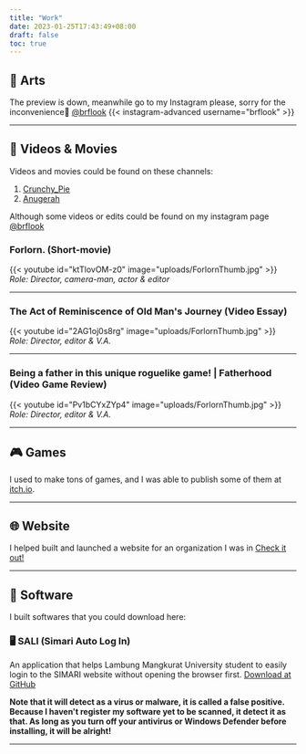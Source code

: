 ```yaml
---
title: "Work"
date: 2023-01-25T17:43:49+08:00
draft: false
toc: true
---
```


## 🎨 Arts 
The preview is down, meanwhile go to my Instagram please, sorry for the inconvenience🙏 [@brflook](https://www.instagram.com/brflook/)
{{< instagram-advanced username="brflook" >}}

---
## 🎥 Videos & Movies
Videos and movies could be found on these channels:
1. [Crunchy_Pie](https://www.youtube.com/channel/UC9fm0Qk3WUMCkONVAflB87g)
2. [Anugerah](https://www.youtube.com/@anugerah8773)

Although some videos or edits could be found on my instagram page [@brflook](https://www.instagram.com/brflook/)

### Forlorn. (Short-movie)
{{< youtube id="ktTlovOM-z0" 
image="uploads/ForlornThumb.jpg" >}}
*Role: Director, camera-man, actor & editor*

---
### The Act of Reminiscence of Old Man's Journey (Video Essay)
{{< youtube id="2AG1oj0s8rg" 
image="uploads/ForlornThumb.jpg" >}}
*Role: Director, editor & V.A.*

---
### Being a father in this unique roguelike game! | Fatherhood (Video Game Review)
{{< youtube id="Pv1bCYxZYp4" 
image="uploads/ForlornThumb.jpg" >}}
*Role: Director, editor & V.A.*

---

## 🎮 Games
I used to make tons of games, and I was able to publish some of them at [itch.io](https://dandeliongaames.itch.io/).

---

## 🌐 Website
I helped built and launched a website for an organization I was in [Check it out!](https://lmdsulm.netlify.app/)

---

## 💾 Software
I built softwares that you could download  here:
### 🖥️ SALI (Simari Auto Log In) 
An application that helps Lambung Mangkurat University student to easily login to the SIMARI website without opening the browser first.
[Download at GitHub](https://github.com/nugehood/SALI)


**Note that it will detect as a virus or malware, it is called a false positive. Because I haven't register my software yet to be scanned, it detect it as that. As long as you turn off your antivirus or Windows Defender before installing, it will be alright!**

---